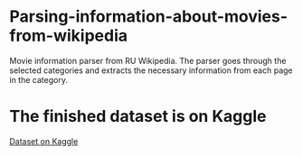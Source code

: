 # Parsing-information-about-movies-from-wikipedia
Movie information parser from RU Wikipedia. The parser goes through the selected categories and extracts the necessary information from each page in the category.

# The finished dataset is on Kaggle
[Dataset on Kaggle](https://www.kaggle.com/datasets/maksimpotorochin/movie-plots-from-wikipedia-in-russian)
